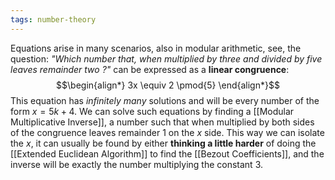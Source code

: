 ```yaml
---
tags: number-theory
---
```

Equations arise in many scenarios, also in modular arithmetic, see, the question: *"Which number that, when multiplied by three and divided by five leaves remainder two ?"* can be expressed as a **linear congruence**:
$$\begin{align*}
3x \equiv 2 \pmod{5}
\end{align*}$$
This equation has *infinitely many* solutions and will be every number of the form $x=5k+4$. We can solve such equations by finding a [[Modular Multiplicative Inverse]], a number such that when multiplied by both sides of the congruence leaves remainder $1$ on the $x$ side. This way we can isolate the $x$, it can usually be found by either **thinking a little harder** of doing the [[Extended Euclidean Algorithm]] to find the [[Bezout Coefficients]], and the inverse will be exactly the number multiplying the constant $3$.
